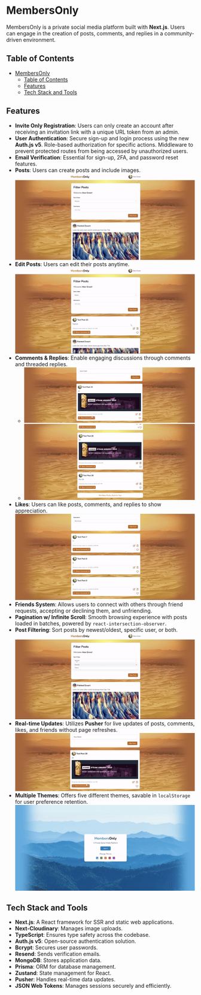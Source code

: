 # MembersOnly

MembersOnly is a private social media platform built with **Next.js**. Users can engage in the creation of posts, comments, and replies in a community-driven environment.

## Table of Contents
- [MembersOnly](#membersonly)
  - [Table of Contents](#table-of-contents)
  - [Features](#features)
  - [Tech Stack and Tools](#tech-stack-and-tools)

## Features

- **Invite Only Registration**: Users can only create an account after receiving an invitation link with a unique URL token from an admin.
- **User Authentication**: Secure sign-up and login process using the new **Auth.js v5**. Role-based authorization for specific actions. Middleware to prevent protected routes from being accessed by unauthorized users.
- **Email Verification**: Essential for sign-up, 2FA, and password reset features. 
- **Posts**: Users can create posts and include images.
  ![Post Demo](/public/gifs/PostGif.gif)
- **Edit Posts**: Users can edit their posts anytime.
  ![Edit Post Demo](/public/gifs/EditPostGif.gif)
- **Comments & Replies**: Enable engaging discussions through comments and threaded replies.
  - ![Comment Demo](/public/gifs/PusherCommentGif.gif)
  - ![Reply Demo](/public/gifs/ReplyGif.gif)
- **Likes**: Users can like posts, comments, and replies to show appreciation.
  ![Like Demo](/public/gifs/LikeGif.gif)
- **Friends System**: Allows users to connect with others through friend requests, accepting or declining them, and unfriending.
- **Pagination w/ Infinite Scroll**: Smooth browsing experience with posts loaded in batches, powered by `react-intersection-observer`.
- **Post Filtering**: Sort posts by newest/oldest, specific user, or both.
  ![Filter Demo](/public/gifs/PostFilterGif.gif)
- **Real-time Updates**: Utilizes **Pusher** for live updates of posts, comments, likes, and friends without page refreshes.
  ![Pusher Demo](/public/gifs/PusherCommentGif.gif)
- **Multiple Themes**: Offers five different themes, savable in `localStorage` for user preference retention.
  ![Theme Demo](/public/gifs/ThemeChangeGif.gif)

## Tech Stack and Tools

- **Next.js**: A React framework for SSR and static web applications.
- **Next-Cloudinary**: Manages image uploads.
- **TypeScript**: Ensures type safety across the codebase.
- **Auth.js v5**: Open-source authentication solution.
- **Bcrypt**: Secures user passwords.
- **Resend**: Sends verification emails.
- **MongoDB**: Stores application data.
- **Prisma**: ORM for database management.
- **Zustand**: State management for React.
- **Pusher**: Handles real-time data updates.
- **JSON Web Tokens**: Manages sessions securely and efficiently.

